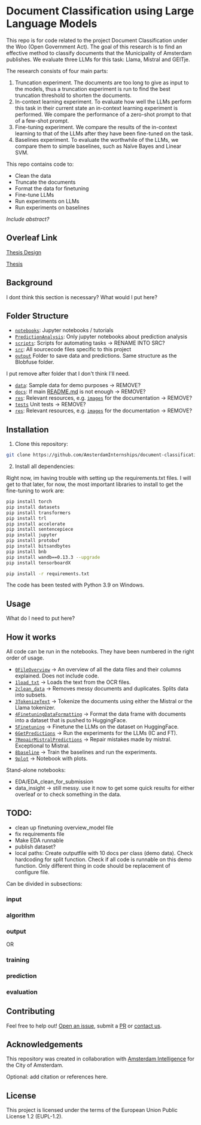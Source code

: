 # Document Classification using Large Language Models

This repo is for code related to the project Document Classification under the Woo (Open Government Act). The goal of this research is to find an effective method to classify documents that the Municipality of Amsterdam publishes. 
We evaluate three LLMs for this task: Llama, Mistral and GEITje. 

The research consists of four main parts:
1. Truncation experiment. The documents are too long to give as input to the models, thus a truncation experiment is run to find the best truncation threshold to shorten the documents.
2. In-context learning experiment. To evaluate how well the LLMs perform this task in their current state an in-context learning experiment is performed. We compare the performance of a zero-shot prompt to that of a few-shot prompt.
3. Fine-tuning experiment. We compare the results of the in-context learning to that of the LLMs after they have been fine-tuned on the task.
4. Baselines experiment. To evaluate the worthwhile of the LLMs, we compare them to simple baselines, such as Naïve Bayes and Linear SVM.

This repo contains code to:
- Clean the data
- Truncate the documents
- Format the data for finetuning
- Fine-tune LLMs
- Run experiments on LLMs
- Run experiments on baselines

_Include abstract?_

## Overleaf Link
[Thesis Design](https://www.overleaf.com/2549441224szvvffnxqsdk#eda3e6)


[Thesis](https://www.overleaf.com/8368827141bwgxbjwcfgfv#3d9efc)

## Background
I dont think this section is necessary? What would I put here?

## Folder Structure
* [`notebooks`](./notebooks): Jupyter notebooks / tutorials
* [`PredictionAnalysis`](./PredictionAnalysis): Only jupyter notebooks about prediction analysis 
* [`scripts`](./scripts): Scripts for automating tasks -> RENAME INTO SRC?
* [`src`](./src): All sourcecode files specific to this project 
* [`output`](./output) Folder to save data and predictions. Same structure as the Blobfuse folder.

I put remove after folder that I don't think I'll need. 
* [`data`](./data): Sample data for demo purposes -> REMOVE?
* [`docs`](./docs): If main [README.md](./README.md) is not enough -> REMOVE?
* [`res`](./res): Relevant resources, e.g. [`images`](./res/images/) for the documentation -> REMOVE?
* [`tests`](./tests) Unit tests -> REMOVE?
* [`res`](./res): Relevant resources, e.g. [`images`](./res/images/) for the documentation -> REMOVE?



## Installation 

1) Clone this repository:



```bash
git clone https://github.com/AmsterdamInternships/document-classification-using-large-language-models.git
```




2) Install all dependencies:
    
Right now, im having trouble with setting up the requirements.txt files. I will get to that later, for now, the most important libraries to install to get the fine-tuning to work are:

```bash
pip install torch
pip install datasets
pip install transformers
pip install trl
pip install accelerate 
pip install sentencepiece
pip install jupyter
pip install protobuf 
pip install bitsandbytes
pip install bnb
pip install wandb==0.13.3 --upgrade
pip install tensorboardX
```


```bash
pip install -r requirements.txt
```

The code has been tested with Python 3.9 on Windows. 

## Usage
What do I need to put here?
## How it works
All code can be run in the notebooks. They have been numbered in the right order of usage.
* [`0FileOverview`](./notebooks/0FileOverview.ipynb) -> An overview of all the data files and their columns explained. Does not include code. 
* [`1load_txt`](./notebooks/1load_txt.ipynb) -> Loads the text from the OCR files.
* [`2clean_data`](./notebooks/2clean_data.ipynb) -> Removes messy documents and duplicates. Splits data into subsets.
* [`3TokenizeText`](./notebooks/3TokenizeText.ipynb) -> Tokenize the documents using either the Mistral or the Llama tokenizer. 
* [`4FinetuningDataFormatting`](./notebooks/4FinetuningDataFormatting.ipynb) -> Format the data frame with documents into a dataset that is pushed to HuggingFace. 
* [`5Finetuning`](./notebooks/5Finetuning.ipynb) -> Finetune the LLMs on the dataset on HuggingFace.
* [`6GetPredictions`](./notebooks/6GetPredictions.ipynb) -> Run the experiments for the LLMs (IC and FT).
* [`7RepairMistralPredictions`](./notebooks/7RepairMistralPredictions.ipynb) -> Repair mistakes made by mistral. Exceptional to Mistral. 
* [`8baseline`](./notebooks/8baseline.ipynb) -> Train the baselines and run the experiments. 
* [`9plot`](./notebooks/9plot.ipynb) -> Notebook with plots. 


Stand-alone notebooks:
- EDA/EDA_clean_for_submission
- data_insight -> still messy. use it now to get some quick results for either overleaf or to check something in the data.

## TODO:
- clean up finetuning overview_model file
- fix requirements file
- Make EDA runnable
- publish dataset?
- local paths: Create outputfile with 10 docs per class (demo data). Check hardcoding for split function. Check if all code is runnable on this demo function. Only different thing in code should be replacement of configure file.

Can be divided in subsections:

### input
### algorithm
### output

OR

### training
### prediction
### evaluation

## Contributing



Feel free to help out! [Open an issue](https://github.com/AmsterdamInternships/document-classification-using-large-language-models/issues), submit a [PR](https://github.com/AmsterdamInternships/document-classification-using-large-language-models/pulls)  or [contact us](https://amsterdamintelligence.com/contact/).




## Acknowledgements


This repository was created in collaboration with [Amsterdam Intelligence](https://amsterdamintelligence.com/) for the City of Amsterdam.



Optional: add citation or references here.


## License 

This project is licensed under the terms of the European Union Public License 1.2 (EUPL-1.2).
